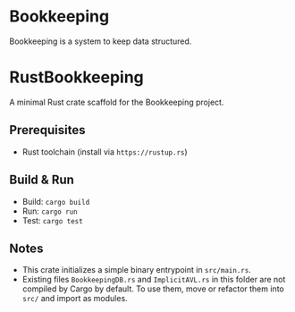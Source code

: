 # Bookkeeping
Bookkeeping is a system to keep data structured.

RustBookkeeping
================

A minimal Rust crate scaffold for the Bookkeeping project.

Prerequisites
-------------
- Rust toolchain (install via `https://rustup.rs`)

Build & Run
-----------
- Build: `cargo build`
- Run: `cargo run`
- Test: `cargo test`

Notes
-----
- This crate initializes a simple binary entrypoint in `src/main.rs`.
- Existing files `BookkeepingDB.rs` and `ImplicitAVL.rs` in this folder are not compiled by Cargo by default. To use them, move or refactor them into `src/` and import as modules.

